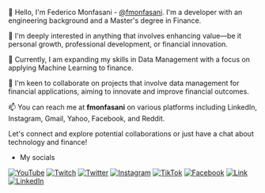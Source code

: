 👋 Hello, I'm Federico Monfasani - [@fmonfasani](https://github.com/fmonfasani). I'm a developer with an engineering background and a Master's degree in Finance.

👀 I'm deeply interested in anything that involves enhancing value—be it personal growth, professional development, or financial innovation.

🌱 Currently, I am expanding my skills in Data Management with a focus on applying Machine Learning to finance.

💞️ I'm keen to collaborate on projects that involve data management for financial applications, aiming to innovate and improve financial outcomes.

📫 You can reach me at **fmonfasani** on various platforms including LinkedIn, Instagram, Gmail, Yahoo, Facebook, and Reddit.

Let's connect and explore potential collaborations or just have a chat about technology and finance!

 - My socials

[![YouTube](https://img.shields.io/badge/YouTube-fmonfasani_Dev-E62117?style=flat-square&logo=youtube&logoColor=white)](https://www.youtube.com/@fmonfasanidev/channels)
[![Twitch](https://img.shields.io/badge/Twitch-fmonfasani-6441A4?style=flat-square&logo=twitch&logoColor=white)](https://www.twitch.tv/fmonfasani)
[![Twitter](https://img.shields.io/badge/Twitter-@fmonfasani-00acee?style=flat-square&logo=twitter&logoColor=white)](https://twitter.com/fmonfasani)
[![Instagram](https://img.shields.io/badge/Instagram-@fmonfasani-C13584?style=flat-square&logo=instagram&logoColor=white)](https://instagram.com/fmonfasani)
[![TikTok](https://img.shields.io/badge/TikTok-@fmonfasanidev-69C9D0?style=flat-square&logo=tiktok&logoColor=white)](https://tiktok.com/@mfmonfasanidev)
[![Facebook](https://img.shields.io/badge/Facebook-@fmonfasani-1877F2?style=flat-square&logo=facebook&logoColor=white)](https://facebook.com/fmonfasani)
[![Link](https://img.shields.io/badge/Link_Site-valuarty-39E09B?style=flat-square&logo=Linktree&logoColor=white)](https://valuarty.com)
[![LinkedIn](https://img.shields.io/badge/LinkedIn-Federico_Monfasani-0077B5?style=flat-square&logo=linkedin&logoColor=white)](https://www.linkedin.com/in/fmonfasani)
